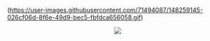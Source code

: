 (https://user-images.githubusercontent.com/71494087/148259145-026cf06d-8f6e-49d9-bec5-fbfdca656058.gif)
<p align="center">
  <img src="https://github.com/neoighodaro/neoighodaro/blob/master/5CEBA381-C26B-42C7-B5DD-DBEF3BC73697.gif" />
</p>
